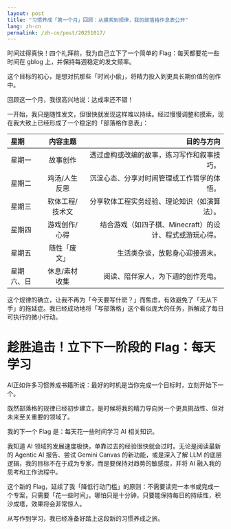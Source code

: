 ```yaml
---
layout: post
title: "习惯养成「第一个月」回顾：从摸索到规律，我的部落格作息表公开"
lang: zh-cn
permalink: /zh-cn/post/20251017/
---
```

时间过得真快！四个礼拜前，我为自己立下了一个简单的 Flag：每天都要花一些时间在 gblog 上，并保持每週稳定的发文频率。

这个目标的初心，是想对抗那些「时间小偷」，将精力投入到更具长期价值的创作中。

回顾这一个月，我很高兴地说：达成率还不错！

一开始，我只是随性发文，但很快就发现这样难以持续。经过慢慢调整和摸索，现在我大致上已经形成了一个稳定的「部落格作息表」：

| 星期 | 内容主题 | 目的与方向 |
| :--- | :---: | ---: |
| 星期一 | 故事创作 | 透过虚构或改编的故事，练习写作和叙事技巧。 |
| 星期二 | 鸡汤/人生反思 | 沉淀心态、分享对时间管理或工作哲学的体悟。 |
| 星期三 | 软体工程/技术文 | 分享软体工程实务经验、理论知识（如演算法）。 |
| 星期四 | 游戏创作/心得 | 结合游戏（如四子棋、Minecraft）的设计、程式或游玩心得。 |
| 星期五 | 随性「废文」 | 生活类杂谈，放鬆身心迎接週末。 |
| 星期六、日 | 休息/素材收集 | 阅读、陪伴家人，为下週的创作充电。 |

这个规律的确立，让我不再为「今天要写什麽？」而焦虑，有效避免了「无从下手」的拖延症。我已经成功地将「写部落格」这个看似庞大的任务，拆解成了每日可执行的微小行动。

# 趁胜追击！立下下一阶段的 Flag：每天学习 

AI正如许多习惯养成书籍所说：最好的时机是当你完成一个目标时，立刻开始下一个。

既然部落格的规律已经初步建立，是时候将我的精力导向另一个更具挑战性、但对未来至关重要的领域了。

我的下一个 Flag 是：每天花一些时间学习 AI 相关知识。

我知道 AI 领域的发展速度极快，单靠过去的经验很快就会过时。无论是阅读最新的 Agentic AI 报告、尝试 Gemini Canvas 的新功能，或是深入了解 LLM 的底层逻辑，我的目标不在于成为专家，而是要保持对趋势的敏感度，并将 AI 融入我的思考和工作流程中。

这个新的 Flag，延续了我「降低行动门槛」的原则：不需要读完一本书或完成一个专案，只需要「花一些时间」。哪怕只是十分钟，只要能保持每日的持续性，积沙成塔，效果将会非常惊人。

从写作到学习，我已经准备好踏上这段新的习惯养成之旅。
